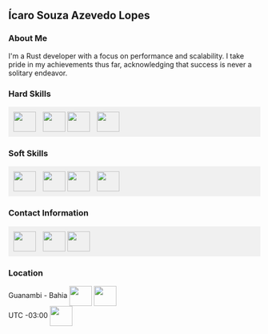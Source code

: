 ## Ícaro Souza Azevedo Lopes

### About Me
I'm a Rust developer with a focus on performance and scalability. 
I take pride in my achievements thus far, acknowledging that success is never a solitary endeavor.

### Hard Skills
<div style="background-color: #f0f0f0; padding: 10px;">
  <span style="display: inline-block; margin-right: 10px;">
      <img align="center" height="40" width="45" src="https://www.svgrepo.com/show/374056/rust.svg"/>
  </span>

  <span style="display: inline-block;">
      <img align="center" height="40" width="45" src="https://www.svgrepo.com/show/354272/redis.svg"/>
  </span>

  <span style="display: inline-block; margin-right: 10px;">
      <img align="center" height="40" width="45" src="https://www.svgrepo.com/show/452192/docker.svg"/>
  </span>

  <span style="display: inline-block; margin-right: 10px;">
      <img align="center" height="40" width="45" src="https://www.svgrepo.com/show/448236/linux.svg"/>
  </span>
</div>

### Soft Skills
<div style="background-color: #f0f0f0; padding: 10px;">
  <span style="display: inline-block; margin-right: 10px;">
      <img align="center" height="40" width="45" src="https://cdn-icons-png.flaticon.com/128/3696/3696589.png"/>
  </span>

  <span style="display: inline-block;">
      <img align="center" height="40" width="45" src="https://cdn-icons-png.flaticon.com/128/10672/10672410.png"/>
  </span>

  <span style="display: inline-block; margin-right: 10px;">
      <img align="center" height="40" width="45" src="https://cdn-icons-png.flaticon.com/128/608/608968.png"/>
  </span>

  <span style="display: inline-block; margin-right: 10px;">
      <img align="center" height="40" width="45" src="https://cdn-icons-png.flaticon.com/128/6567/6567086.png"/>
  </span>
</div>

### Contact Information
<div style="background-color: #f0f0f0; padding: 10px;">
  <span style="display: inline-block; margin-right: 10px;">
    <a href="https://t.me/icarors" target="_blank">
      <img align="center" height="40" width="45" src="https://www.svgrepo.com/show/354443/telegram.svg"/>
    </a>
  </span>

  <span style="display: inline-block;">
    <a href="mailto:sicaro800@gmail.com" target="_blank">
      <img align="center" height="40" width="45" src="https://www.svgrepo.com/show/349378/gmail.svg"/>
    </a>
  </span>

  <span style="display: inline-block; margin-right: 10px;">
    <a href="https://www.linkedin.com/in/%C3%ADcaro-lopes-854705217/" target="_blank">
      <img align="center" height="40" width="45" src="https://www.svgrepo.com/show/354000/linkedin-icon.svg"/>
    </a>
  </span>
</div>


### Location
<span style="display: inline-block; margin-right: 10px;">Guanambi - Bahia
<img align="center" height="40" width="45" src="https://cdn-icons-png.flaticon.com/128/7004/7004211.png"/>
<img align="center" height="40" width="45" src="https://www.svgrepo.com/show/227874/christ-the-redeemer-brazil.svg"/>
</span> <br>
<span style="display: inline-block; margin-right: 10px;">UTC -03:00
<img align="center" height="40" width="45" src="https://cdn-icons-png.flaticon.com/128/2907/2907038.png"/>
</span>





